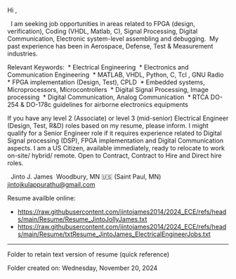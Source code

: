 Hi ,

  I am seeking job opportunities in areas related to FPGA (design, verification), Coding (VHDL, Matlab, C), Signal Processing, Digital Communication, Electronic system-level assembling and debugging.  My past experience has been in Aerospace, Defense, Test & Measurement industries.

Relevant Keywords: 
 * Electrical Engineering
 * Electronics and Communication Engineering
 * MATLAB, VHDL, Python, C, Tcl , GNU Radio
 * FPGA implementation (Design, Test), CPLD
 * Embedded systems, Microprocessors, Microcontrollers
 * Digital Signal Processing, Image processing
 * Digital Communication, Analog Communication
 * RTCA DO-254 & DO-178c guidelines for airborne electronics equipments


If you have any level 2 (Associate) or level 3 (mid-senior) Electrical Engineer (Design, Test, R&D) roles based on my resume, please inform. 
I might qualify for a Senior Engineer role if it requires experience related to Digital Signal processing (DSP), FPGA implementation and Digital Communication aspects. 
I am a US Citizen, available immediately, ready to relocate to work on-site/ hybrid/ remote. 
Open to Contract, Contract to Hire and Direct hire roles.

  Jinto J. James
  Woodbury, MN 🇺🇸 (Saint Paul, MN)
  jintojkulappurathu@gmail.com

Resume availble online:
* https://raw.githubusercontent.com/jintojames2014/2024_ECE/refs/heads/main/Resume/Resume_JintoJollyJames.txt
* https://raw.githubusercontent.com/jintojames2014/2024_ECE/refs/heads/main/Resume/txtResume_JintoJames_ElectricalEngineerJobs.txt

----

Folder to retain text version of resume (quick reference)

Folder created on:
Wednesday, November 20, 2024
